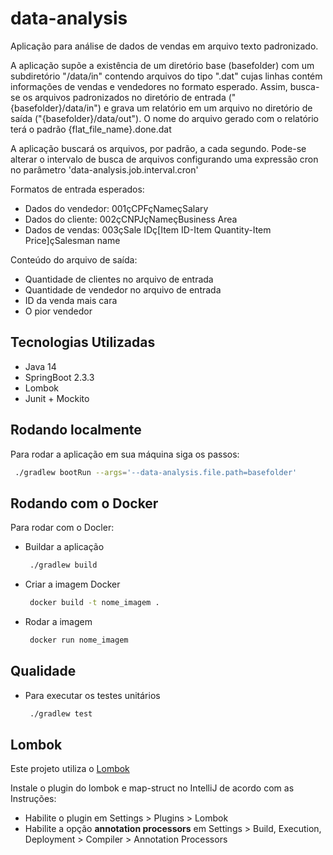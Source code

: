 # data-analysis
Aplicação para análise de dados de vendas em arquivo texto padronizado.

A aplicação supõe a existência de um diretório base (basefolder) com um subdiretório "/data/in" contendo arquivos do tipo ".dat" cujas linhas contém informações de vendas e vendedores no formato esperado. 
Assim, busca-se os arquivos padronizados no diretório de entrada ("{basefolder}/data/in") e grava um relatório em um arquivo no diretório de saída ("{basefolder}/data/out").
O nome do arquivo gerado com o relatório terá o padrão {flat_file_name}.done.dat

A aplicação buscará os arquivos, por padrão, a cada segundo.
Pode-se alterar o intervalo de busca de arquivos configurando uma expressão cron no parâmetro 'data-analysis.job.interval.cron'

Formatos de entrada esperados: 
- Dados do vendedor: 001çCPFçNameçSalary
- Dados do cliente: 002çCNPJçNameçBusiness Area
- Dados de vendas: 003çSale IDç[Item ID-Item Quantity-Item Price]çSalesman name

Conteúdo do arquivo de saída:
- Quantidade de clientes no arquivo de entrada
- Quantidade de vendedor no arquivo de entrada
- ID da venda mais cara
- O pior vendedor

## Tecnologias Utilizadas
- Java 14
- SpringBoot 2.3.3
- Lombok
- Junit + Mockito

## Rodando localmente
Para rodar a aplicação em sua máquina siga os passos: 
   ```sh
    ./gradlew bootRun --args='--data-analysis.file.path=basefolder' 
   ```

## Rodando com o Docker
Para rodar com o Docler: 
- Buildar a aplicação
    ```sh 
     ./gradlew build
    ```
- Criar a imagem Docker
    ```sh
     docker build -t nome_imagem . 
   ```
- Rodar a imagem 
    ```sh
     docker run nome_imagem 
  ```

## Qualidade
- Para executar os testes unitários   
   ```sh
    ./gradlew test
   ```

## Lombok
Este projeto utiliza o [Lombok](https://projectlombok.org/)

Instale o plugin do lombok e map-struct no IntelliJ de acordo com as Instruções:
- Habilite o plugin em Settings > Plugins > Lombok
- Habilite a opção **annotation processors** em Settings > Build, Execution, Deployment > Compiler > Annotation Processors  
